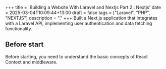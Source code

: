 +++
title = 'Building a Website With Laravel and Nextjs Part 2 : Nextjs'
date = 2025-03-04T10:09:44+13:00
draft = false
tags = ["Laravel", "PHP", "NEXTJS"]
description = "."
+++
Built a Next.js application that integrates with a Laravel API, implementing user authentication and data fetching functionality.   

## Before start
Before starting, you need to understand the basic concepts of React Context and middleware.

